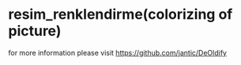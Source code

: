 # resim_renklendirme(colorizing of picture)


for more information please visit https://github.com/jantic/DeOldify 
